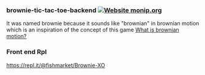 ### brownie-tic-tac-toe-backend [![Website monip.org](https://img.shields.io/website-up-down-green-red/https/twnz.dev%2FgameApi%2Fxo%2Fv1%2FgetHealth.svg?label=service)](https://twnz.dev/gameApi/xo/v1/getHealth)
It was named brownie because it sounds like "brownian" in brownian motion which is an inspiration of the concept of this game
[What is brownian motion?](https://p5js.org/examples/simulate-brownian-motion.html)

### Front end Rpl
https://repl.it/@fishmarket/Brownie-XO
